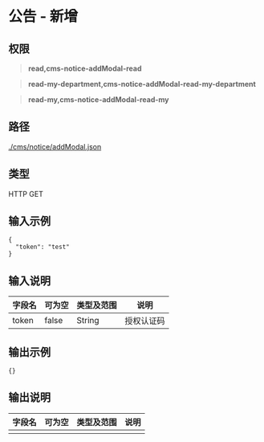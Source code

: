 # 公告 - 新增

## 权限

> **read,cms-notice-addModal-read**

> **read-my-department,cms-notice-addModal-read-my-department**

> **read-my,cms-notice-addModal-read-my**

## 路径

[./cms/notice/addModal.json](../../../../cms/notice/addModal.json)

## 类型

HTTP GET

## 输入示例

```
{
  "token": "test"
}
```

## 输入说明

字段名|可为空|类型及范围|说明
---|---|---|---
token|false|String|授权认证码

## 输出示例

```
{}
```

## 输出说明

字段名|可为空|类型及范围|说明
---|---|---|---
|||